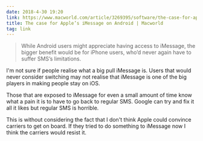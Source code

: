 ```yaml
---
date: 2018-4-30 19:20
link: https://www.macworld.com/article/3269395/software/the-case-for-apples-imessage-on-android.html
title: The case for Apple’s iMessage on Android | Macworld
tag: link
---
```

> While Android users might appreciate having access to iMessage, the bigger benefit would be for iPhone users, who’d never again have to suffer SMS’s limitations.

I'm not sure if people realise what a big pull iMessage is. Users that would never consider switching may not realise that iMessage is one of the big players in making people stay on iOS.

Those that are exposed to iMessage for even a small amount of time know what a pain it is to have to go back to regular SMS. Google can try and fix it all it likes but regular SMS is horrible.

This is without considering the fact that I don't think Apple could convince carriers to get on board. If they tried to do something to iMessage now I think the carriers would resist it.
